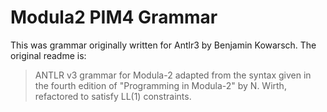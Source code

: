 # Modula2 PIM4 Grammar

This was grammar originally written for Antlr3 by Benjamin Kowarsch.
The original readme is:

> ANTLR v3 grammar for Modula-2 adapted from the syntax given 
in the fourth edition of "Programming in Modula-2" 
by N. Wirth, refactored to satisfy LL(1) constraints.